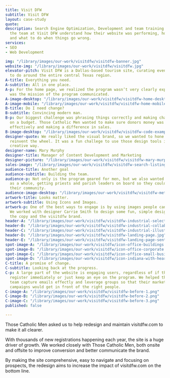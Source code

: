 ```yaml
---
title: Visit DFW
subtitle: Visit DFW
layout: case-study
quote: 
description: Search Engine Optimization, Development and team training. We helped
  the team at Visit DFW understand how their website was performing, how to improve
  and what to do when things go wrong.
services:
- SEO
- Web Development

img: "/library/images/our-work/visitdfw/visitdfw-banner.jpg"
website-img: "/library/images/our-work/visitdfw/visitdfw.jpg"
elevator-pitch: Visit DFW is a Dallas-based tourism site, curating events and things
  to do around the entire central Texas region.
A-title: Everything you need.
A-subtitle: All in one place.
A-p: For the home page, we realized the program wasn’t very clearly explained nor
  was the mission of the program communicated.
A-image-desktop: "/library/images/our-work/visitdfw/visitdfw-home-desktop.png"
A-image-mobile: "/library/images/our-work/visitdfw/visitdfw-home-mobile.png"
B-title: Do I need change?
B-subtitle: Convincing modern man.
B-p: Our biggest challenge was phrasing things correctly and making changes effectively
  on a budget. Those Catholic Men wanted to make sure donors money was being used
  effectively and making a difference in sales.
B-image-desktop: "/library/images/our-work/visitdfw/visitdfw-code-example.png"
designer-quote: We really liked the visual brand, so we wanted to hone it and not
  reinvent the wheel. It was a fun challege to use those design tools in a new and
  creative way.
designer-name: Mary Murphy
designer-title: Manager of Content Development and Marketing
designer-picture: "/library/images/our-work/visitdfw/visitdfw-mary-murphy.jpg"
sales-image: "/library/images/our-work/visitdfw/visitdfw-search-listing.png"
audience-title: Another goal
audience-subtitle: Building the team.
audience-p: Not only is the program geared for men, but we also wanted to target parishes
  as a whole, getting priests and parish leaders on board so they could transform
  their community.
audience-image-desktop: "/library/images/our-work/visitdfw/visitdfw-meta.png"
artwork-title: Looks matter.
artwork-subtitle: Using Icons and Images.
artwork-p: One of the best ways to engage is by using images people can understand.
  We worked with designer Carrie Smith to design some fun, simple designs that supported
  the copy and the visitdfw brand.
header-A: "/library/images/our-work/visitdfw/visitdfw-industrial-selector.png"
header-B: "/library/images/our-work/visitdfw/visitdfw-industrial-collab.png"
header-C: "/library/images/our-work/visitdfw/visitdfw-industrial-illustration.png"
header-D: "/library/images/our-work/visitdfw/visitdfw-landing-page.jpg"
header-E: "/library/images/our-work/visitdfw/visitdfw-landing-page-sent.jpg"
spot-image-A: "/library/images/our-work/visitdfw/icon-office-buildings.svg"
spot-image-B: "/library/images/our-work/visitdfw/icon-office-corporate.svg"
spot-image-C: "/library/images/our-work/visitdfw/icon-office-small-business.svg"
spot-image-D: "/library/images/our-work/visitdfw/icon-indiana-with-heart.svg"
C-title: A promise of change.
C-subtitle: Looking back at the progress.
C-p: A large part of the website is engaging users, regardless of if they decide to
  register immediately or just keep an eye on the program. We helped the visitdfw
  team capture emails effectly and leverage groups so that their marketing follow-up
  campaigns would get in front of the right people.
C-image-A: "/library/images/our-work/visitdfw/visitdfw-before-1.png"
C-image-B: "/library/images/our-work/visitdfw/visitdfw-before-2.png"
C-image-C: "/library/images/our-work/visitdfw/visitdfw-before-3.png"
published: false

---
```

Those Catholic Men asked us to help redesign and maintain visitdfw.com to make it all clearer.

With thousands of new registrations happening each year, the site is a huge driver of growth. We worked closely with Those Catholic Men, both onsite and offsite to improve conversion and better communicate the brand.

By making the site comprehensive, easy to navigate and focusing on prospects, the redesign aims to increase the impact of visitdfw.com on the bottom line.